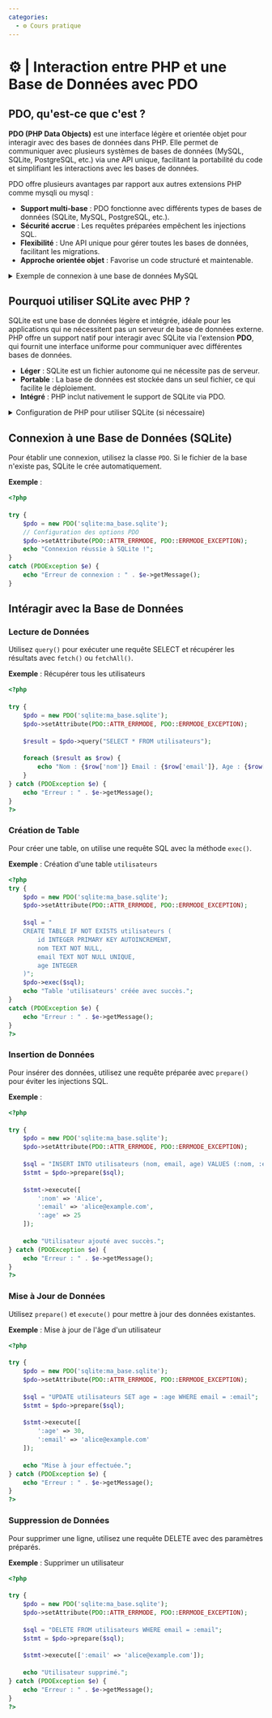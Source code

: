 ```yaml
---
categories:
  - ⚙️ Cours pratique
---
```


# ⚙️ | Interaction entre PHP et une Base de Données avec PDO


## PDO, qu'est-ce que c'est ?

**PDO (PHP Data Objects)** est une interface légère et orientée objet pour interagir avec des bases de données dans PHP. Elle permet de communiquer avec plusieurs systèmes de bases de données (MySQL, SQLite, PostgreSQL, etc.) via une API unique, facilitant la portabilité du code et simplifiant les interactions avec les bases de données.

PDO offre plusieurs avantages par rapport aux autres extensions PHP comme mysqli ou mysql :

- **Support multi-base** : PDO fonctionne avec différents types de bases de données (SQLite, MySQL, PostgreSQL, etc.).
- **Sécurité accrue** : Les requêtes préparées empêchent les injections SQL.
- **Flexibilité** : Une API unique pour gérer toutes les bases de données, facilitant les migrations.
- **Approche orientée objet** : Favorise un code structuré et maintenable.

<details>
    <summary>Exemple de connexion à une base de données MySQL</summary>

```php
<?php

try {
    $pdo = new PDO('mysql:host=localhost;dbname=ma_base', 'username', 'password');
    $pdo->setAttribute(PDO::ATTR_ERRMODE, PDO::ERRMODE_EXCEPTION);
    echo "Connexion à MySQL réussie !";
}
catch (PDOException $e) {
    echo "Erreur de connexion : " . $e->getMessage();
}

```
</details>

## Pourquoi utiliser SQLite avec PHP ?

SQLite est une base de données légère et intégrée, idéale pour les applications qui ne nécessitent pas un serveur de base de données externe. PHP offre un support natif pour interagir avec SQLite via l'extension **PDO**, qui fournit une interface uniforme pour communiquer avec différentes bases de données.

- **Léger** : SQLite est un fichier autonome qui ne nécessite pas de serveur.
- **Portable** : La base de données est stockée dans un seul fichier, ce qui facilite le déploiement.
- **Intégré** : PHP inclut nativement le support de SQLite via PDO.

<details>
    <summary>Configuration de PHP pour utiliser SQLite (si nécessaire)</summary>

Aucune installation supplémentaire n’est nécessaire si PHP a été compilé avec le support de SQLite. Assurez-vous simplement que l'extension PDO est activée dans le fichier `php.ini` :

```ini
extension=pdo_sqlite
```

Pour vérifier si SQLite est disponible, utilisez :

```php
<?php
phpinfo();
?>
```

Une fois sur la page `phpinfo()`, vous devriez trouver (en descendant) :

![activation_pdo_sqlite3.png](../resources/activation_pdo_sqlite3.png)
</details>

## Connexion à une Base de Données (SQLite)

Pour établir une connexion, utilisez la classe `PDO`. Si le fichier de la base n'existe pas, SQLite le crée automatiquement.

**Exemple** :
```php
<?php

try {
    $pdo = new PDO('sqlite:ma_base.sqlite');
    // Configuration des options PDO
    $pdo->setAttribute(PDO::ATTR_ERRMODE, PDO::ERRMODE_EXCEPTION);
    echo "Connexion réussie à SQLite !";
}
catch (PDOException $e) {
    echo "Erreur de connexion : " . $e->getMessage();
}
```

## Intéragir avec la Base de Données

### Lecture de Données

Utilisez `query()` pour exécuter une requête SELECT et récupérer les résultats avec `fetch()` ou `fetchAll()`.

**Exemple** : Récupérer tous les utilisateurs
```php
<?php

try {
    $pdo = new PDO('sqlite:ma_base.sqlite');
    $pdo->setAttribute(PDO::ATTR_ERRMODE, PDO::ERRMODE_EXCEPTION);

    $result = $pdo->query("SELECT * FROM utilisateurs");

    foreach ($result as $row) {
        echo "Nom : {$row['nom']} Email : {$row['email']}, Age : {$row['age']}<br>";
    }
} catch (PDOException $e) {
    echo "Erreur : " . $e->getMessage();
}
?>
```

### Création de Table

Pour créer une table, on utilise une requête SQL avec la méthode `exec()`.

**Exemple** : Création d'une table `utilisateurs`
```php
<?php
try {
    $pdo = new PDO('sqlite:ma_base.sqlite');
    $pdo->setAttribute(PDO::ATTR_ERRMODE, PDO::ERRMODE_EXCEPTION);

    $sql = "
    CREATE TABLE IF NOT EXISTS utilisateurs (
        id INTEGER PRIMARY KEY AUTOINCREMENT,
        nom TEXT NOT NULL,
        email TEXT NOT NULL UNIQUE,
        age INTEGER
    )";
    $pdo->exec($sql);
    echo "Table 'utilisateurs' créée avec succès.";
}
catch (PDOException $e) {
    echo "Erreur : " . $e->getMessage();
}
?>
```

### Insertion de Données

Pour insérer des données, utilisez une requête préparée avec `prepare()` pour éviter les injections SQL.

**Exemple** :
```php
<?php

try {
    $pdo = new PDO('sqlite:ma_base.sqlite');
    $pdo->setAttribute(PDO::ATTR_ERRMODE, PDO::ERRMODE_EXCEPTION);

    $sql = "INSERT INTO utilisateurs (nom, email, age) VALUES (:nom, :email, :age)";
    $stmt = $pdo->prepare($sql);

    $stmt->execute([
        ':nom' => 'Alice',
        ':email' => 'alice@example.com',
        ':age' => 25
    ]);

    echo "Utilisateur ajouté avec succès.";
} catch (PDOException $e) {
    echo "Erreur : " . $e->getMessage();
}
?>
```

### Mise à Jour de Données

Utilisez `prepare()` et `execute()` pour mettre à jour des données existantes.

**Exemple** : Mise à jour de l'âge d'un utilisateur
```php
<?php

try {
    $pdo = new PDO('sqlite:ma_base.sqlite');
    $pdo->setAttribute(PDO::ATTR_ERRMODE, PDO::ERRMODE_EXCEPTION);

    $sql = "UPDATE utilisateurs SET age = :age WHERE email = :email";
    $stmt = $pdo->prepare($sql);

    $stmt->execute([
        ':age' => 30,
        ':email' => 'alice@example.com'
    ]);

    echo "Mise à jour effectuée.";
} catch (PDOException $e) {
    echo "Erreur : " . $e->getMessage();
}
?>
```

### Suppression de Données

Pour supprimer une ligne, utilisez une requête DELETE avec des paramètres préparés.

**Exemple** : Supprimer un utilisateur
```php
<?php

try {
    $pdo = new PDO('sqlite:ma_base.sqlite');
    $pdo->setAttribute(PDO::ATTR_ERRMODE, PDO::ERRMODE_EXCEPTION);

    $sql = "DELETE FROM utilisateurs WHERE email = :email";
    $stmt = $pdo->prepare($sql);

    $stmt->execute([':email' => 'alice@example.com']);

    echo "Utilisateur supprimé.";
} catch (PDOException $e) {
    echo "Erreur : " . $e->getMessage();
}
?>
```
